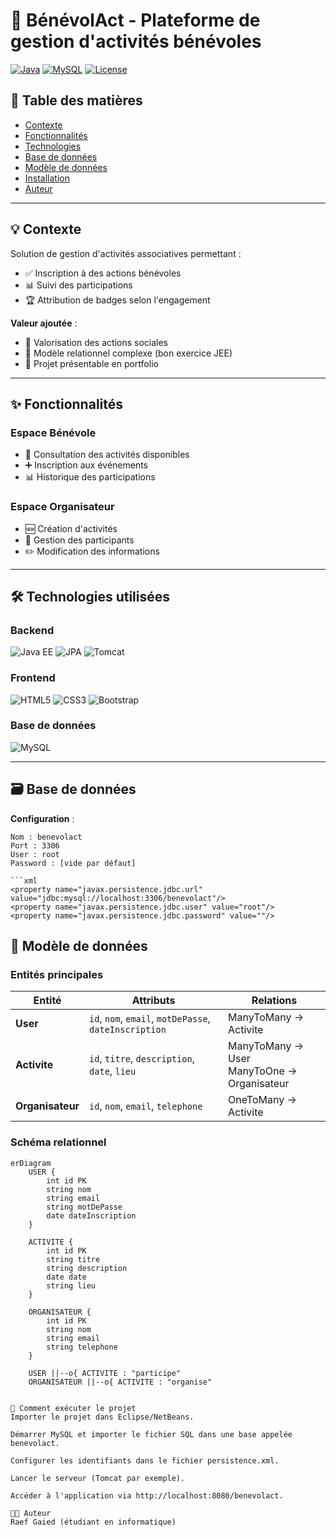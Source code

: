 # 🌱 BénévolAct - Plateforme de gestion d'activités bénévoles  

[![Java](https://img.shields.io/badge/Java-EE%208+-orange?logo=java)](https://java.com)
[![MySQL](https://img.shields.io/badge/MySQL-8.0-blue?logo=mysql)](https://mysql.com)
[![License](https://img.shields.io/badge/License-MIT-green)](https://opensource.org/licenses/MIT)

## 📖 Table des matières  
- [Contexte](#-contexte)  
- [Fonctionnalités](#-fonctionnalités)  
- [Technologies](#-technologies-utilisées)  
- [Base de données](#-base-de-données)  
- [Modèle de données](#-modèle-de-données)  
- [Installation](#-installation)  
- [Auteur](#-auteur)  

---

## 💡 Contexte  
Solution de gestion d'activités associatives permettant :  
- ✅ Inscription à des actions bénévoles  
- 📊 Suivi des participations  
- 🏆 Attribution de badges selon l'engagement  

**Valeur ajoutée** :  
- 👥 Valorisation des actions sociales  
- 🔗 Modèle relationnel complexe (bon exercice JEE)  
- 💼 Projet présentable en portfolio  

---

## ✨ Fonctionnalités  
### Espace Bénévole  
- 📅 Consultation des activités disponibles  
- ➕ Inscription aux événements  
- 📊 Historique des participations  

### Espace Organisateur  
- 🆕 Création d'activités  
- 👥 Gestion des participants  
- ✏️ Modification des informations  

---

## 🛠️ Technologies utilisées  
### Backend  
<p align="left">
  <img src="https://img.shields.io/badge/Java%20EE-8-ED8B00?logo=java&logoColor=white" alt="Java EE">
  <img src="https://img.shields.io/badge/JPA-2.2-59666C?logo=hibernate&logoColor=white" alt="JPA">
  <img src="https://img.shields.io/badge/Tomcat-9.0-F8DC75?logo=apache-tomcat&logoColor=black" alt="Tomcat">
</p>

### Frontend  
<p align="left">
  <img src="https://img.shields.io/badge/HTML5-E34F26?logo=html5&logoColor=white" alt="HTML5">
  <img src="https://img.shields.io/badge/CSS3-1572B6?logo=css3&logoColor=white" alt="CSS3">
  <img src="https://img.shields.io/badge/Bootstrap-5-7952B3?logo=bootstrap&logoColor=white" alt="Bootstrap">
</p>

### Base de données  
<p align="left">
  <img src="https://img.shields.io/badge/MySQL-8.0-4479A1?logo=mysql&logoColor=white" alt="MySQL">
</p>

---

## 🗃️ Base de données  
**Configuration** :  
```properties
Nom : benevolact  
Port : 3306  
User : root  
Password : [vide par défaut]  

```xml
<property name="javax.persistence.jdbc.url" value="jdbc:mysql://localhost:3306/benevolact"/>
<property name="javax.persistence.jdbc.user" value="root"/>
<property name="javax.persistence.jdbc.password" value=""/>
```
## 📐 Modèle de données

### Entités principales

| Entité        | Attributs                          | Relations               |
|---------------|------------------------------------|-------------------------|
| **User**      | `id`, `nom`, `email`, `motDePasse`, `dateInscription` | ManyToMany → Activite   |
| **Activite**  | `id`, `titre`, `description`, `date`, `lieu` | ManyToMany → User<br>ManyToOne → Organisateur |
| **Organisateur** | `id`, `nom`, `email`, `telephone` | OneToMany → Activite    |

### Schéma relationnel

```mermaid
erDiagram
    USER {
        int id PK
        string nom
        string email
        string motDePasse
        date dateInscription
    }
    
    ACTIVITE {
        int id PK
        string titre
        string description
        date date
        string lieu
    }
    
    ORGANISATEUR {
        int id PK
        string nom
        string email
        string telephone
    }
    
    USER ||--o{ ACTIVITE : "participe"
    ORGANISATEUR ||--o{ ACTIVITE : "organise"


🚀 Comment exécuter le projet
Importer le projet dans Eclipse/NetBeans.

Démarrer MySQL et importer le fichier SQL dans une base appelée benevolact.

Configurer les identifiants dans le fichier persistence.xml.

Lancer le serveur (Tomcat par exemple).

Accéder à l'application via http://localhost:8080/benevolact.

👨‍🎓 Auteur
Raef Gaied (étudiant en informatique)
```
